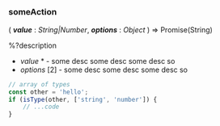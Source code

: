 
##
### someAction
( ***value*** : *String|Number*, ***options*** : *Object* ) => Promise(String)

%?description

- *value* * - some desc some desc some desc so- *options* [2] - some desc some desc some desc so

```js
// array of types
const other = 'hello';
if (isType(other, ['string', 'number']) {
    // ...code
}
```
